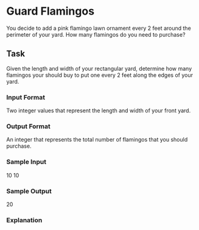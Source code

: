 <h1>Guard Flamingos</h1>
You decide to add a pink flamingo lawn ornament every 2 feet around the perimeter of your yard. How many flamingos do you need to purchase?

<h2>Task</h2>
Given the length and width of your rectangular yard, determine how many flamingos your should buy to put one every 2 feet along the edges of your yard.
<h3>Input Format</h3>
Two integer values that represent the length and width of your front yard.
<h3>Output Format</h3>
An integer that represents the total number of flamingos that you should purchase.
<h3>Sample Input</h3>
10 10
<h3>Sample Output</h3>
20
<h3>Explanation</h3>
